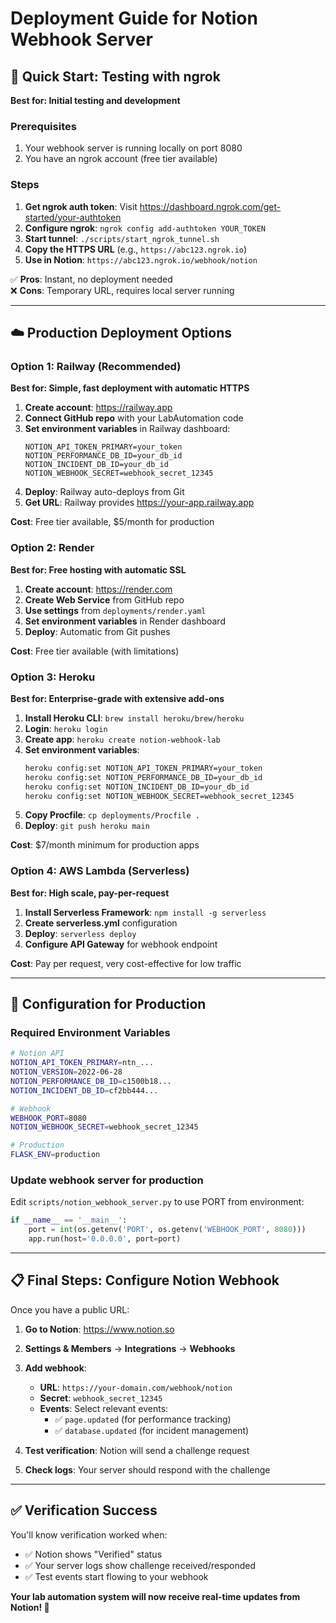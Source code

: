 # Deployment Guide for Notion Webhook Server

## 🚀 Quick Start: Testing with ngrok

**Best for: Initial testing and development**

### Prerequisites
1. Your webhook server is running locally on port 8080
2. You have an ngrok account (free tier available)

### Steps
1. **Get ngrok auth token**: Visit https://dashboard.ngrok.com/get-started/your-authtoken
2. **Configure ngrok**: `ngrok config add-authtoken YOUR_TOKEN`
3. **Start tunnel**: `./scripts/start_ngrok_tunnel.sh`
4. **Copy the HTTPS URL** (e.g., `https://abc123.ngrok.io`)
5. **Use in Notion**: `https://abc123.ngrok.io/webhook/notion`

✅ **Pros**: Instant, no deployment needed  
❌ **Cons**: Temporary URL, requires local server running

---

## ☁️ Production Deployment Options

### Option 1: Railway (Recommended)

**Best for: Simple, fast deployment with automatic HTTPS**

1. **Create account**: https://railway.app
2. **Connect GitHub repo** with your LabAutomation code
3. **Set environment variables** in Railway dashboard:
   ```
   NOTION_API_TOKEN_PRIMARY=your_token
   NOTION_PERFORMANCE_DB_ID=your_db_id
   NOTION_INCIDENT_DB_ID=your_db_id
   NOTION_WEBHOOK_SECRET=webhook_secret_12345
   ```
4. **Deploy**: Railway auto-deploys from Git
5. **Get URL**: Railway provides https://your-app.railway.app

**Cost**: Free tier available, $5/month for production

### Option 2: Render

**Best for: Free hosting with automatic SSL**

1. **Create account**: https://render.com
2. **Create Web Service** from GitHub repo
3. **Use settings** from `deployments/render.yaml`
4. **Set environment variables** in Render dashboard
5. **Deploy**: Automatic from Git pushes

**Cost**: Free tier available (with limitations)

### Option 3: Heroku

**Best for: Enterprise-grade with extensive add-ons**

1. **Install Heroku CLI**: `brew install heroku/brew/heroku`
2. **Login**: `heroku login`
3. **Create app**: `heroku create notion-webhook-lab`
4. **Set environment variables**:
   ```bash
   heroku config:set NOTION_API_TOKEN_PRIMARY=your_token
   heroku config:set NOTION_PERFORMANCE_DB_ID=your_db_id
   heroku config:set NOTION_INCIDENT_DB_ID=your_db_id
   heroku config:set NOTION_WEBHOOK_SECRET=webhook_secret_12345
   ```
5. **Copy Procfile**: `cp deployments/Procfile .`
6. **Deploy**: `git push heroku main`

**Cost**: $7/month minimum for production apps

### Option 4: AWS Lambda (Serverless)

**Best for: High scale, pay-per-request**

1. **Install Serverless Framework**: `npm install -g serverless`
2. **Create serverless.yml** configuration
3. **Deploy**: `serverless deploy`
4. **Configure API Gateway** for webhook endpoint

**Cost**: Pay per request, very cost-effective for low traffic

---

## 🔧 Configuration for Production

### Required Environment Variables
```bash
# Notion API
NOTION_API_TOKEN_PRIMARY=ntn_...
NOTION_VERSION=2022-06-28
NOTION_PERFORMANCE_DB_ID=c1500b18...
NOTION_INCIDENT_DB_ID=cf2bb444...

# Webhook
WEBHOOK_PORT=8080
NOTION_WEBHOOK_SECRET=webhook_secret_12345

# Production
FLASK_ENV=production
```

### Update webhook server for production

Edit `scripts/notion_webhook_server.py` to use PORT from environment:

```python
if __name__ == '__main__':
    port = int(os.getenv('PORT', os.getenv('WEBHOOK_PORT', 8080)))
    app.run(host='0.0.0.0', port=port)
```

---

## 📋 Final Steps: Configure Notion Webhook

Once you have a public URL:

1. **Go to Notion**: https://www.notion.so
2. **Settings & Members** → **Integrations** → **Webhooks**
3. **Add webhook**:
   - **URL**: `https://your-domain.com/webhook/notion`
   - **Secret**: `webhook_secret_12345`
   - **Events**: Select relevant events:
     - ✅ `page.updated` (for performance tracking)
     - ✅ `database.updated` (for incident management)

4. **Test verification**: Notion will send a challenge request
5. **Check logs**: Your server should respond with the challenge

---

## ✅ Verification Success

You'll know verification worked when:
- ✅ Notion shows "Verified" status
- ✅ Your server logs show challenge received/responded
- ✅ Test events start flowing to your webhook

**Your lab automation system will now receive real-time updates from Notion! 🎉**